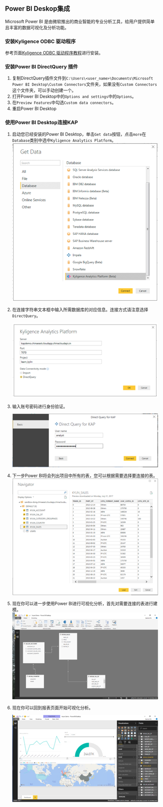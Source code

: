 ## Power BI Deskop集成

Microsoft Power BI 是由微软推出的商业智能的专业分析工具，给用户提供简单且丰富的数据可视化及分析功能。

### 安装Kyligence ODBC 驱动程序
参考页面[Kyligence ODBC 驱动程序教程](../driver/odbc.cn.md)进行安装。

###   安装Power BI DirectQuery 插件

1. 复制DirectQuery插件文件到`C:\Users\<user_name>\Documents\Microsoft Power BI Desktop\Custom Connectors`文件夹，如果没有`Custom Connectors`这个文件夹，可以手动创建一个。
2. 打开Power BI Desktop中的`Options and settings`中的`Options`。
3. 在`Preview Features`中勾选`Custom data connectors`。
4. 重启Power BI Desktop

### 使用Power BI Desktop连接KAP

1.  启动您已经安装的Power BI Desktop，单击`Get data`按钮，点击`more`在`Database`类别中选中`Kyligence Analytics Platform`。
    ![](images/powerbi/Picture5.png)

2.  在连接字符串文本框中输入所需数据库的对应信息。连接方式请注意选择`DirectQuery`。

     ![](images/powerbi/Picture6.png)

3.  输入账号密码进行身份验证。

     ![](images/powerbi/Picture7.png)

4.  下一步Power BI将会列出项目中所有的表，您可以根据需要选择要连接的表。
     ![](images/powerbi/Picture8.png)

5.  现在你可以进一步使用Power BI进行可视化分析，首先对需要连接的表进行建模。
     ![](images/powerbi/Picture9.png)

6.  现在你可以回到报表页面开始可视化分析。

     ![](images/powerbi/Picture10.png)


